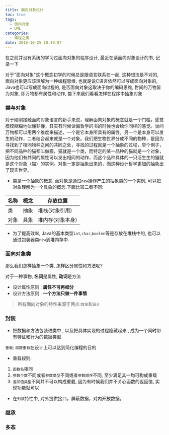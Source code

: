 ```yaml
---
title: 面向对象设计
toc: true
tags:
  - 面向对象
  - UML
categories:
  - 编程之美
date: 2016-10-25 10:19:07
---
```


在之前并没有系统的学习过面向对象的程序设计, 最近在读面向对象设计的书, 记录一下

<!--more-->

对于"面向对象"这个概念初学的时候总是跟语言联系在一起, 这种想法是不对的, 面向对象更应该理解为一种编程思维, 也就是说C语言依然可以写成面向对象的, Java也可以写成面向过程的, 是否面向对象这取决于你的编码思维, 世间的万物皆为对象, 即万物都有属性和动作, 接下来我们看看怎样在程序中抽象对象

### 类与对象
对于刚刚接触面向对象语言的新手来说，理解面向对象的概念就是一个门槛，感觉模模糊糊地似懂非懂，其实有时候读偏哲学的书的时候也会给你同样的感觉。世间万物都可以用两个维度来描述，一个是它本身所具有的属性，另一个是本身可以发生的动作，二者结合起来就是一个对象。我们把生物世界分成不同的物种，是因为寻找到了相同物种之间的共同之处，寻找的过程就是一个抽象的过程，举个例子，把不同品种的猫都叫做猫，猫就是一个类，而特定的某一品种的猫就是一个对象，因为他们有共同的属性可以发出相同的动作，而这个品种具体的一只活生生的猫就是这个对象（猫）的实例。对象一定是抽象出来的，而这种设计哲学更加的抽象出了现实世界。
- 类是一个抽象的概念, 而对象是通过`new`操作产生的抽象类的一个实例, 可以把对象理解为一个具象的概念.下面比较二者不同:

|  名称 |  概念  | 存放位置 |
|------|-----------|---------|
|  类  |  抽象  |  堆栈(对象引用)  |
|  对象  |  具象  |  堆内存(对象本身)  |

- 为了提高效率, Java的基本类型`int`,`char`,`boolen`等是存放在堆栈中的, 也可以通过包装器类`new`到堆内存中.

### **面向对象类**

那么我们怎样抽象一个类, 怎样区分属性和方法呢?

对于一种事物, **名词**是属性, **动词**是方法

- 设计属性原则 : **属性不可再细分**
- 设计方法原则 : **一个方法只做一件事情**



> 所有面向对象的特性来源于两点:`效率`和`设计`

### **封装** 

- 把数据和方法包装进类中 , 以及把具体实现的过程隐藏起来 , 成为一个同时带有特征和行为的数据类型

`重载`: `函数重载`在设计上可以达到简化编程的目的
         
  - 重载规则:
   1. `函数名`相同
   2. `参数个数`不同或者`参数类型`不同或者`参数顺序`不同, 至少满足其一均可构成重载
   3. `返回值类型`不同并不可以构成重载, 因为有时候我们并不关心函数的返回值, 实现功能就可以

- 在`封装`特性中, 对外提供接口，屏蔽数据，对内开放数据。
  
### **继承** 

### **多态**



